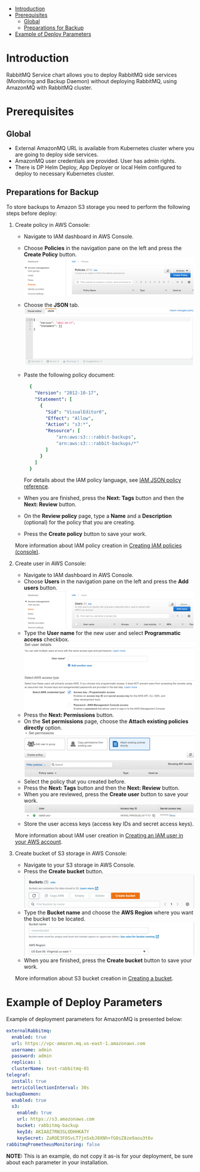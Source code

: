 - [Introduction](#introduction)
- [Prerequisites](#prerequisites)
    - [Global](#global)
    - [Preparations for Backup](#preparations-for-backup)
- [Example of Deploy Parameters](#example-of-deploy-parameters)

# Introduction

RabbitMQ Service chart allows you to deploy RabbitMQ side services (Monitoring and Backup Daemon) without deploying RabbitMQ, using AmazonMQ with RabbitMQ cluster.

# Prerequisites

## Global

* External AmazonMQ URL is available from Kubernetes cluster where you are going to deploy side services.
* AmazonMQ user credentials are provided. User has admin rights.
* There is DP Helm Deploy, App Deployer or local Helm configured to deploy to necessary Kubernetes cluster.

## Preparations for Backup

To store backups to Amazon S3 storage you need to perform the following steps before deploy:

1. Create policy in AWS Console:

    * Navigate to IAM dashboard in AWS Console.
    * Choose **Policies** in the navigation pane on the left and press the **Create Policy** button.
      ![IAM Policies](./images/iam_policies.png)
    * Choose the **JSON** tab.
      ![Create Policy](./images/create_policy.png)
    * Paste the following policy document:

      ```yaml
        {
          "Version": "2012-10-17",
          "Statement": [
            {
              "Sid": "VisualEditor0",
              "Effect": "Allow",
              "Action": "s3:*",
              "Resource": [
                  "arn:aws:s3:::rabbit-backups",
                  "arn:aws:s3:::rabbit-backups/*"
              ]
            }
          ]
        }
      ```

      For details about the IAM policy language, see [IAM JSON policy reference](https://docs.aws.amazon.com/IAM/latest/UserGuide/reference_policies.html).
    * When you are finished, press the **Next: Tags** button and then the **Next: Review** button.
    * On the **Review policy** page, type a **Name** and a **Description** (optional) for the policy that you are creating.
    * Press the **Create policy** button to save your work.

   More information about IAM policy creation in [Creating IAM policies (console)](https://docs.aws.amazon.com/IAM/latest/UserGuide/access_policies_create-console.html).

2. Create user in AWS Console:

   * Navigate to IAM dashboard in AWS Console.
   * Choose **Users** in the navigation pane on the left and press the **Add users** button.
     ![IAM Users](./images/iam_users.png)
   * Type the **User name** for the new user and select **Programmatic access** checkbox.
     ![Set User Details](./images/set_user_details.png)
   * Press the **Next: Permissions** button.
   * On the **Set permissions** page, choose the **Attach existing policies directly** option.
     ![Set Permissions](./images/set_permissions.png)
   * Select the policy that you created before.
   * Press the **Next: Tags** button and then the **Next: Review** button.
   * When you are reviewed, press the **Create user** button to save your work.
     ![User Credentials](./images/user_credentials.jpg)
   * Store the user access keys (access key IDs and secret access keys).

   More information about IAM user creation in [Creating an IAM user in your AWS account](https://docs.aws.amazon.com/IAM/latest/UserGuide/id_users_create.html).

3. Create bucket of S3 storage in AWS Console:

    * Navigate to your S3 storage in AWS Console.
    * Press the **Create bucket** button.
      ![S3 Buckets](./images/s3_buckets.png)
    * Type the **Bucket name** and choose the **AWS Region** where you want the bucket to be located.
      ![Create Bucket](./images/create_bucket.png)
    * When you are finished, press the **Create bucket** button to save your work.

   More information about S3 bucket creation in [Creating a bucket](https://docs.aws.amazon.com/AmazonS3/latest/userguide/create-bucket-overview.html).

# Example of Deploy Parameters

Example of deployment parameters for AmazonMQ is presented below:

```yaml
externalRabbitmq:
  enabled: true
  url: https://vpc-amazon.mq.us-east-1.amazonaws.com
  username: admin
  password: admin
  replicas: 1
  clusterName: test-rabbitmq-01
telegraf:
  install: true
  metricCollectionInterval: 30s
backupDaemon:
  enabled: true
  s3:
    enabled: true
    url: https://s3.amazonaws.com
    bucket: rabbitmq-backup
    keyId: AKIA8Z7RN3SLODHHKA7Y
    keySecret: ZaROE3F0SvLT7jnSxbJ8XNh+fG0sZ8ze9aou3t6v
rabbitmqPrometheusMonitoring: false
```

**NOTE:** This is an example, do not copy it as-is for your deployment, be sure about each parameter in your installation.
